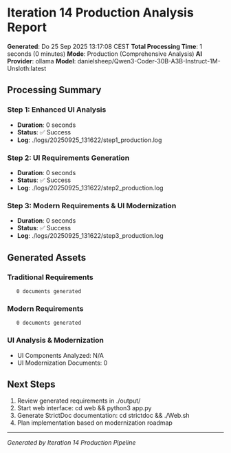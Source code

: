 # Iteration 14 Production Analysis Report

**Generated**: Do 25 Sep 2025 13:17:08 CEST
**Total Processing Time**: 1 seconds (0 minutes)
**Mode**: Production (Comprehensive Analysis)
**AI Provider**: ollama
**Model**: danielsheep/Qwen3-Coder-30B-A3B-Instruct-1M-Unsloth:latest

## Processing Summary

### Step 1: Enhanced UI Analysis
- **Duration**: 0 seconds
- **Status**: ✅ Success
- **Log**: ./logs/20250925_131622/step1_production.log

### Step 2: UI Requirements Generation  
- **Duration**: 0 seconds
- **Status**: ✅ Success
- **Log**: ./logs/20250925_131622/step2_production.log

### Step 3: Modern Requirements & UI Modernization
- **Duration**: 0 seconds  
- **Status**: ✅ Success
- **Log**: ./logs/20250925_131622/step3_production.log

## Generated Assets

### Traditional Requirements
       0 documents generated

### Modern Requirements  
       0 documents generated

### UI Analysis & Modernization
- UI Components Analyzed: N/A
- UI Modernization Documents:        0

## Next Steps

1. Review generated requirements in ./output/
2. Start web interface: cd web && python3 app.py
3. Generate StrictDoc documentation: cd strictdoc && ./Web.sh
4. Plan implementation based on modernization roadmap

---
*Generated by Iteration 14 Production Pipeline*

